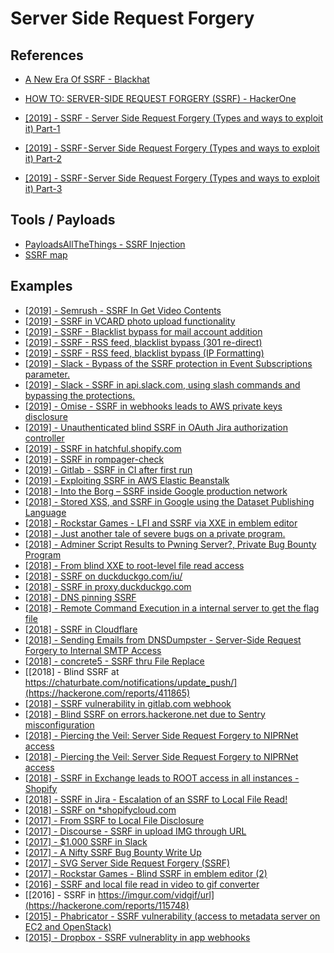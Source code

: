 # Server Side Request Forgery

## References
* [A New Era Of SSRF - Blackhat](https://www.blackhat.com/docs/us-17/thursday/us-17-Tsai-A-New-Era-Of-SSRF-Exploiting-URL-Parser-In-Trending-Programming-Languages.pdf)
* [HOW TO: SERVER-SIDE REQUEST FORGERY (SSRF) - HackerOne](https://www.hackerone.com/blog-How-To-Server-Side-Request-Forgery-SSRF)

* [[2019] - SSRF - Server Side Request Forgery (Types and ways to exploit it) Part-1](https://medium.com/@madrobot/ssrf-server-side-request-forgery-types-and-ways-to-exploit-it-part-1-29d034c27978)
* [[2019] - SSRF - Server Side Request Forgery (Types and ways to exploit it) Part-2](https://medium.com/@madrobot/ssrf-server-side-request-forgery-types-and-ways-to-exploit-it-part-2-a085ec4332c0)
* [[2019] - SSRF - Server Side Request Forgery (Types and ways to exploit it) Part-3](https://medium.com/@madrobot/ssrf-server-side-request-forgery-types-and-ways-to-exploit-it-part-3-b0f5997e3739)
## Tools / Payloads
* [PayloadsAllTheThings - SSRF Injection](https://github.com/swisskyrepo/PayloadsAllTheThings/tree/master/SSRF%20injection)
* [SSRF map](https://github.com/swisskyrepo/SSRFmap)

## Examples
* [[2019] - Semrush - SSRF In Get Video Contents](https://hackerone.com/reports/643622)
* [[2019] - SSRF in VCARD photo upload functionality](https://hackerone.com/reports/296045)
* [[2019] - SSRF - Blacklist bypass for mail account addition](https://hackerone.com/reports/303378)
* [[2019] - SSRF - RSS feed, blacklist bypass (301 re-direct)](https://hackerone.com/reports/299135)
* [[2019] - SSRF - RSS feed, blacklist bypass (IP Formatting)](https://hackerone.com/reports/299130)
* [[2019] - Slack - Bypass of the SSRF protection in Event Subscriptions parameter.](https://hackerone.com/reports/386292)
* [[2019] - Slack - SSRF in api.slack.com, using slash commands and bypassing the protections.](https://hackerone.com/reports/381129)
* [[2019] - Omise - SSRF in webhooks leads to AWS private keys disclosure](https://hackerone.com/reports/508459)
* [[2019] - Unauthenticated blind SSRF in OAuth Jira authorization controller](https://hackerone.com/reports/398799)
* [[2019] - SSRF in hatchful.shopify.com](https://hackerone.com/reports/409701)
* [[2019] - SSRF in rompager-check](https://hackerone.com/reports/374818)
* [[2019] - Gitlab - SSRF in CI after first run](https://hackerone.com/reports/369451)
* [[2019] - Exploiting SSRF in AWS Elastic Beanstalk](https://www.notsosecure.com/exploiting-ssrf-in-aws-elastic-beanstalk/)
* [[2018] - Into the Borg – SSRF inside Google production network](https://opnsec.com/2018/07/into-the-borg-ssrf-inside-google-production-network/)
* [[2018] - Stored XSS, and SSRF in Google using the Dataset Publishing Language](https://s1gnalcha0s.github.io/dspl/2018/03/07/Stored-XSS-and-SSRF-Google.html)
* [[2018] - Rockstar Games - LFI and SSRF via XXE in emblem editor](https://hackerone.com/reports/347139)
* [[2018] - Just another tale of severe bugs on a private program.](https://medium.com/@sivakrishnasamireddi/just-another-tale-of-severe-bugs-on-a-private-program-405870b03532)
* [[2018] - Adminer Script Results to Pwning Server?, Private Bug Bounty Program](https://medium.com/bugbountywriteup/adminer-script-results-to-pwning-server-private-bug-bounty-program-fe6d8a43fe6f)
* [[2018] - From blind XXE to root-level file read access](https://honoki.net/2018/12/12/from-blind-xxe-to-root-level-file-read-access/)
* [[2018] - SSRF on duckduckgo.com/iu/](https://hackerone.com/reports/398641)
* [[2018] - SSRF in proxy.duckduckgo.com](https://hackerone.com/reports/358119)
* [[2018] - DNS pinning SSRF](https://hackerone.com/reports/289187)
* [[2018] - Remote Command Execution in a internal server to get the flag file](https://hackerone.com/reports/415682)
* [[2018] - SSRF in Cloudflare](https://hackerone.com/reports/253558)
* [[2018] - Sending Emails from DNSDumpster - Server-Side Request Forgery to Internal SMTP Access](https://hackerone.com/reports/392859)
* [[2018] - concrete5 - SSRF thru File Replace](https://hackerone.com/reports/243865)
* [[2018] - Blind SSRF at https://chaturbate.com/notifications/update_push/](https://hackerone.com/reports/411865)
* [[2018] - SSRF vulnerability in gitlab.com webhook](https://hackerone.com/reports/301924)
* [[2018] - Blind SSRF on errors.hackerone.net due to Sentry misconfiguration](https://hackerone.com/reports/374737)
* [[2018] - Piercing the Veil: Server Side Request Forgery to NIPRNet access](https://medium.com/bugbountywriteuppiercing-the-veil-server-side-request-forgery-to-niprnet-access-c358fd5e249a)
* [[2018] - Piercing the Veil: Server Side Request Forgery to NIPRNet access](https://medium.com/bugbountywriteup/piercing-the-veil-server-side-request-forgery-to-niprnet-access-c358fd5e249a)
* [[2018] - SSRF in Exchange leads to ROOT access in all instances - Shopify](https://hackerone.com/reports/341876)
* [[2018] - SSRF in Jira - Escalation of an SSRF to Local File Read!](https://medium.com/@zain.sabahat/exploiting-ssrf-like-a-boss-c090dc63d326)
* [[2018] - SSRF on *shopifycloud.com](https://hackerone.com/reports/382612)
* [[2017] - From SSRF to Local File Disclosure](https://medium.com/@tungpun/from-ssrf-to-local-file-disclosure-58962cdc589f)
* [[2017] - Discourse - SSRF in upload IMG through URL](https://hackerone.com/reports/228377)
* [[2017] - $1.000 SSRF in Slack](https://medium.com/@elberandre/1-000-ssrf-in-slack-7737935d3884)
* [[2017] - A Nifty SSRF Bug Bounty Write Up](https://hack-ed.net/2017/11/07/a-nifty-ssrf-bug-bounty-write-up/)
* [[2017] - SVG Server Side Request Forgery (SSRF)](https://hackerone.com/reports/223203)
* [[2017] - Rockstar Games - Blind SSRF in emblem editor (2)](https://hackerone.com/reports/265050)
* [[2016] - SSRF and local file read in video to gif converter](https://hackerone.com/reports/115857)
* [[2016] - SSRF in https://imgur.com/vidgif/url](https://hackerone.com/reports/115748)
* [[2015] - Phabricator - SSRF vulnerability (access to metadata server on EC2 and OpenStack)](https://hackerone.com/reports/53088)
* [[2015] - Dropbox - SSRF vulnerablity in app webhooks](https://hackerone.com/reports/56828)
